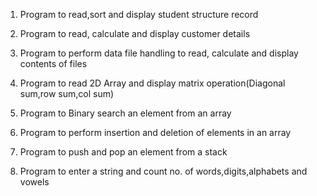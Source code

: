 1. Program to read,sort and display student structure record

2. Program to read, calculate and display customer details 

3. Program to perform data file handling to read, calculate and display contents of files

4. Program to read 2D Array and display matrix operation(Diagonal sum,row sum,col sum)

5. Program to Binary search an element from an array

6. Program to perform insertion and deletion of elements in an array

7. Program to push and pop an element from a stack

8. Program to enter a string and count no. of words,digits,alphabets and vowels